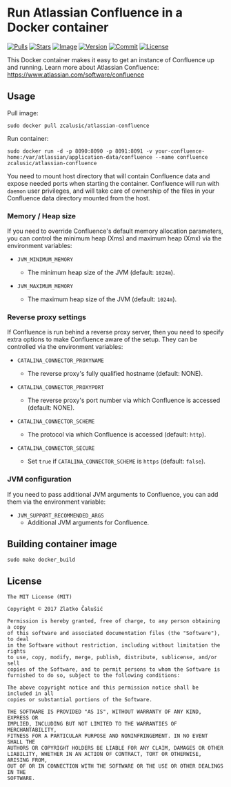 # Run Atlassian Confluence in a Docker container

[![Pulls](https://img.shields.io/docker/pulls/zcalusic/atlassian-confluence.svg)](https://hub.docker.com/r/zcalusic/atlassian-confluence/)
[![Stars](https://img.shields.io/docker/stars/zcalusic/atlassian-confluence.svg)](https://hub.docker.com/r/zcalusic/atlassian-confluence/)
[![Image](https://images.microbadger.com/badges/image/zcalusic/atlassian-confluence.svg)](https://microbadger.com/images/zcalusic/atlassian-confluence/)
[![Version](https://images.microbadger.com/badges/version/zcalusic/atlassian-confluence.svg)](https://microbadger.com/images/zcalusic/atlassian-confluence/)
[![Commit](https://images.microbadger.com/badges/commit/zcalusic/atlassian-confluence.svg)](https://microbadger.com/images/zcalusic/atlassian-confluence/)
[![License](https://images.microbadger.com/badges/license/zcalusic/atlassian-confluence.svg)](https://microbadger.com/images/zcalusic/atlassian-confluence/)

This Docker container makes it easy to get an instance of Confluence up and running.  Learn more about Atlassian Confluence: <https://www.atlassian.com/software/confluence>

## Usage

Pull image:

```
sudo docker pull zcalusic/atlassian-confluence
```

Run container:

```
sudo docker run -d -p 8090:8090 -p 8091:8091 -v your-confluence-home:/var/atlassian/application-data/confluence --name confluence zcalusic/atlassian-confluence
```

You need to mount host directory that will contain Confluence data and expose needed ports when starting the container.  Confluence will run with ```daemon``` user privileges, and will take care of ownership of the files in your Confluence data directory mounted from the host.

### Memory / Heap size

If you need to override Confluence's default memory allocation parameters, you can control the minimum heap (Xms) and maximum heap (Xmx) via the environment variables:

* `JVM_MINIMUM_MEMORY`
  * The minimum heap size of the JVM (default: `1024m`).

* `JVM_MAXIMUM_MEMORY`
  * The maximum heap size of the JVM (default: `1024m`).

### Reverse proxy settings

If Confluence is run behind a reverse proxy server, then you need to specify extra options to make Confluence aware of the setup.  They can be controlled via the environment variables:

* `CATALINA_CONNECTOR_PROXYNAME`
  * The reverse proxy's fully qualified hostname (default: NONE).

* `CATALINA_CONNECTOR_PROXYPORT`
  * The reverse proxy's port number via which Confluence is accessed (default: NONE).

* `CATALINA_CONNECTOR_SCHEME`
  * The protocol via which Confluence is accessed (default: `http`).

* `CATALINA_CONNECTOR_SECURE`
  * Set `true` if `CATALINA_CONNECTOR_SCHEME` is `https` (default: `false`).

### JVM configuration

If you need to pass additional JVM arguments to Confluence, you can add them via the environment variable:

* `JVM_SUPPORT_RECOMMENDED_ARGS`
  * Additional JVM arguments for Confluence.

## Building container image

```
sudo make docker_build
```

## License

```
The MIT License (MIT)

Copyright © 2017 Zlatko Čalušić

Permission is hereby granted, free of charge, to any person obtaining a copy
of this software and associated documentation files (the "Software"), to deal
in the Software without restriction, including without limitation the rights
to use, copy, modify, merge, publish, distribute, sublicense, and/or sell
copies of the Software, and to permit persons to whom the Software is
furnished to do so, subject to the following conditions:

The above copyright notice and this permission notice shall be included in all
copies or substantial portions of the Software.

THE SOFTWARE IS PROVIDED "AS IS", WITHOUT WARRANTY OF ANY KIND, EXPRESS OR
IMPLIED, INCLUDING BUT NOT LIMITED TO THE WARRANTIES OF MERCHANTABILITY,
FITNESS FOR A PARTICULAR PURPOSE AND NONINFRINGEMENT. IN NO EVENT SHALL THE
AUTHORS OR COPYRIGHT HOLDERS BE LIABLE FOR ANY CLAIM, DAMAGES OR OTHER
LIABILITY, WHETHER IN AN ACTION OF CONTRACT, TORT OR OTHERWISE, ARISING FROM,
OUT OF OR IN CONNECTION WITH THE SOFTWARE OR THE USE OR OTHER DEALINGS IN THE
SOFTWARE.
```
